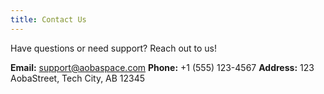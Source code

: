 ```yaml
---
title: Contact Us
---
```


Have questions or need support? Reach out to us!

**Email:** [support@aobaspace.com](mailto:support@aobaspace.com)
**Phone:** +1 (555) 123-4567
**Address:** 123 AobaStreet, Tech City, AB 12345
